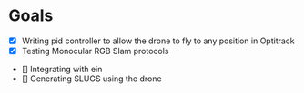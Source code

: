 # Goals
- [x] Writing pid controller to allow the drone to fly to any position in
Optitrack
- [x] Testing Monocular RGB Slam protocols
- [] Integrating with ein
- [] Generating SLUGS using the drone
